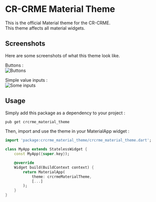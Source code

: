 # CR-CRME Material Theme

This is the official Material theme for the CR-CRME.  
This theme affects all material widgets.

## Screenshots

Here are some screenshots of what this theme look like.

Buttons :  
![Buttons](images/buttons.png)

Simple value inputs :  
![Some inputs](images/inputs.png)

## Usage

Simply add this package as a dependency to your project :

```bash
pub get crcrme_material_theme
```

Then, import and use the theme in your MaterialApp widget :

```dart
import 'package:crcrme_material_theme/crcrme_material_theme.dart';

class MyApp extends StatelessWidget {
    const MyApp({super.key});

    @override
    Widget build(BuildContext context) {
        return MaterialApp(
            theme: crcrmeMaterialTheme,
            [...]
        );
    }
}
```
